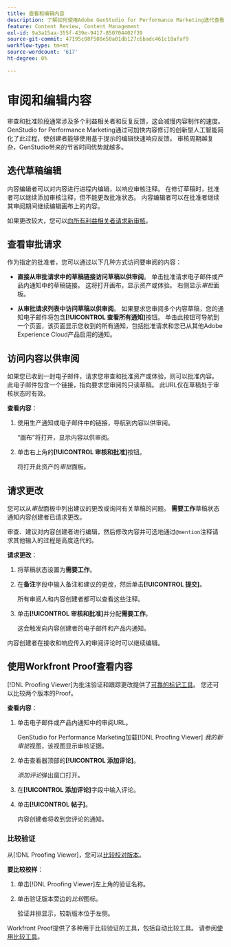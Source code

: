 ```yaml
---
title: 查看和编辑内容
description: 了解如何使用Adobe GenStudio for Performance Marketing迭代查看和编辑内容。
feature: Content Review, Content Management
exl-id: 9a3a15aa-355f-439e-9417-850704402f39
source-git-commit: 47195c08f500e50a01db127c6badc461c10afaf9
workflow-type: tm+mt
source-wordcount: '617'
ht-degree: 0%

---
```


# 审阅和编辑内容

审查和批准阶段通常涉及多个利益相关者和反复反馈，这会减慢内容制作的速度。 GenStudio for Performance Marketing通过可加快内容修订的创新型人工智能简化了此过程，使创建者能够使用基于提示的编辑快速响应反馈。 审核周期越复杂，GenStudio带来的节省时间优势就越多。

## 迭代草稿编辑

内容编辑者可以对内容进行进程内编辑，以响应审核注释。 在修订草稿时，批准者可以继续添加审核注释，但不能更改批准状态。 内容编辑者可以在批准者继续其审阅期间继续编辑画布上的内容。

如果更改较大，您可以[向所有利益相关者请求新审核](/help/user-guide/approvals/request-review.md#request-new-approval)。

## 查看审批请求

作为指定的批准者，您可以通过以下几种方式访问要审阅的内容：

* **直接从审批请求中的草稿链接访问草稿以供审阅**。 单击批准请求电子邮件或产品内通知中的草稿链接。 这将打开画布，显示资产或体验。 右侧显示&#x200B;_审批_&#x200B;面板。

* **从审批请求列表中访问草稿以供审阅**。 如果要求您审阅多个内容草稿，您的通知电子邮件将包含&#x200B;**[!UICONTROL 查看所有通知]**&#x200B;按钮。 单击此按钮可导航到一个页面，该页面显示您收到的所有通知，包括批准请求和您已从其他Adobe Experience Cloud产品启用的通知。

## 访问内容以供审阅

如果您已收到一封电子邮件，请求您审查和批准资产或体验，则可以批准内容。 此电子邮件包含一个链接，指向要求您审阅的只读草稿。 此URL仅在草稿处于审核状态时有效。

**查看内容**：

1. 使用生产通知或电子邮件中的链接，导航到内容以供审阅。

   “画布”将打开，显示内容以供审阅。

1. 单击右上角的&#x200B;**[!UICONTROL 审核和批准]**&#x200B;按钮。

   将打开此资产的&#x200B;_审批_&#x200B;面板。

## 请求更改

您可以从&#x200B;_审批_&#x200B;面板中列出建议的更改或询问有关草稿的问题。 **需要工作**&#x200B;草稿状态通知内容创建者已请求更改。

审查、建议对内容创建者进行编辑，然后修改内容并可选地通过`@mention`注释请求其他输入的过程是高度迭代的。

**请求更改**：

1. 将草稿状态设置为&#x200B;**需要工作**。

1. 在&#x200B;**备注**&#x200B;字段中输入备注和建议的更改，然后单击&#x200B;**[!UICONTROL 提交]**。

   所有审阅人和内容创建者都可以查看这些注释。

1. 单击&#x200B;**[!UICONTROL 审核和批准]**&#x200B;并分配&#x200B;**需要工作**。

   这会触发向内容创建者的电子邮件和产品内通知。

内容创建者在接收和响应传入的审阅评论时可以继续编辑。

## 使用Workfront Proof查看内容

[!DNL Proofing Viewer]为批注验证和跟踪更改提供了[可靠的标记工具](https://experienceleague.adobe.com/zh-hans/docs/workfront/using/review-and-approve-work/proofing/review-proofs-in-workfront/comment-on-a-proof/comment-on-proof-1)。 您还可以比较两个版本的Proof。

**查看内容**：

1. 单击电子邮件或产品内通知中的审阅URL。

   GenStudio for Performance Marketing加载[!DNL Proofing Viewer] _我的新审批_&#x200B;视图，该视图显示审核证据。

1. 单击查看器顶部的&#x200B;**[!UICONTROL 添加评论]**。

   _添加评论_&#x200B;弹出窗口打开。

1. 在&#x200B;**[!UICONTROL 添加评论]**&#x200B;字段中输入评论。

1. 单击&#x200B;**[!UICONTROL 帖子]**。

   内容创建者将收到您评论的通知。

### 比较验证

从[!DNL Proofing Viewer]，您可以[比较校对版本](https://experienceleague.adobe.com/zh-hans/docs/workfront/using/workfront-proof/work-with-proofs-in-wf-proof/review-proofs-web-proofing-viewer/compare-proofs)。

**要比较校样**：

1. 单击[!DNL Proofing Viewer]左上角的验证名称。

1. 单击验证版本旁边的&#x200B;_比较_&#x200B;图标。

   验证并排显示，较新版本位于左侧。

Workfront Proof提供了多种用于比较验证的工具，包括自动比较工具。 请参阅[使用比较工具](https://experienceleague.adobe.com/zh-hans/docs/workfront/using/workfront-proof/work-with-proofs-in-wf-proof/review-proofs-web-proofing-viewer/compare-proofs#use-the-compare-tools)。
